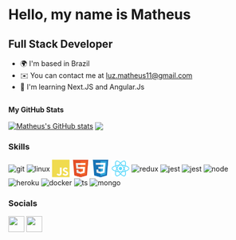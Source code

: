 Hello, my name is Matheus
======================================================================================================================================

Full Stack Developer
------------------

* 🌍  I'm based in Brazil
* ✉️  You can contact me at [luz.matheus11@gmail.com](mailto:luz.matheus11@gmail.com)
* 🧠  I'm learning Next.JS and Angular.Js

## 
<b>My GitHub Stats</b>
<div display="inline-block">
  <a href="https://github.com/matheus-luz">
  <img align="center" height="180em" src="https://github-readme-stats.vercel.app/api?username=matheus-luz&show_icons=true&hide=&count_private=true&title_color=3382ed&text_color=ffffff&icon_color=0891b2&bg_color=000000&hide_border=true&show_icons=true" alt="Matheus's GitHub stats" /></a>
  <img align="center" height="185em" src="https://github-readme-stats.vercel.app/api/top-langs/?username=matheus-luz&layout=compact&show_icons=true&hide=&count_private=true&title_color=3382ed&text_color=ffffff&icon_color=0891b2&bg_color=000000&hide_border=true&show_icons=true"/>
</div>
 
### Skills
<p align="left">
    <img align="center" alt="git" height="36" width="36" src="https://cdn.jsdelivr.net/gh/devicons/devicon/icons/git/git-original.svg" />
    <img align="center" alt="linux" height="36" width="36" src="https://cdn.jsdelivr.net/gh/devicons/devicon/icons/linux/linux-original.svg" />
    <img align="center" alt="js" height="36" width="36" src="https://raw.githubusercontent.com/devicons/devicon/master/icons/javascript/javascript-plain.svg">
    <img align="center" alt="HTML" height="36" width="36" src="https://raw.githubusercontent.com/devicons/devicon/master/icons/html5/html5-original.svg">
    <img align="center" alt="CSS" height="36" width="36" src="https://raw.githubusercontent.com/devicons/devicon/master/icons/css3/css3-original.svg">
    <img align="center" alt="react" height="36" width="36" src="https://raw.githubusercontent.com/devicons/devicon/master/icons/react/react-original.svg">
    <img align="center" alt="redux" height="36" width="36" src="https://cdn.jsdelivr.net/gh/devicons/devicon/icons/redux/redux-original.svg" />
    <img align="center" alt="jest" height="36" width="36" src="https://cdn.jsdelivr.net/gh/devicons/devicon/icons/jest/jest-plain.svg" />
    <img align="center" alt="jest" height="36" width="36" src="https://cdn.jsdelivr.net/gh/devicons/devicon/icons/mysql/mysql-original.svg" />
    <img align="center" alt="node" height="36" width="36" src="https://cdn.jsdelivr.net/gh/devicons/devicon/icons/nodejs/nodejs-original.svg" />
    <img align="center" alt="heroku" height="36" width="36" src="https://cdn.jsdelivr.net/gh/devicons/devicon/icons/heroku/heroku-original.svg" />
    <img align="center" alt="docker" height="36" width="36" src="https://cdn.jsdelivr.net/gh/devicons/devicon/icons/docker/docker-original.svg" />
    <img align="center" alt="ts" height="36" width="36" src="https://cdn.jsdelivr.net/gh/devicons/devicon/icons/typescript/typescript-original.svg" />
    <img align="center" alt="mongo" height="36" width="36" src="https://cdn.jsdelivr.net/gh/devicons/devicon/icons/mongodb/mongodb-plain-wordmark.svg" />
</p>
 
### Socials
<p align="left"> <a href="https://www.github.com/matheus-luz" target="_blank" rel="noreferrer"><img src="https://raw.githubusercontent.com/danielcranney/readme-generator/main/public/icons/socials/github-dark.svg" width="32" height="32" /></a> <a href="https://www.linkedin.com/in/matheus-luz-/" target="_blank" rel="noreferrer"><img src="https://raw.githubusercontent.com/danielcranney/readme-generator/main/public/icons/socials/linkedin.svg" width="32" height="32" /></a></p>
